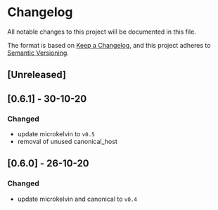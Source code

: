 # Changelog

All notable changes to this project will be documented in this file.

The format is based on [Keep a Changelog](https://keepachangelog.com/en/1.0.0/),
and this project adheres to [Semantic Versioning](https://semver.org/spec/v2.0.0.html).

## [Unreleased]


## [0.6.1] - 30-10-20
### Changed
- update microkelvin  to `v0.5`
- removal of unused canonical_host

## [0.6.0] - 26-10-20
### Changed
- update microkelvin and canonical to `v0.4`
